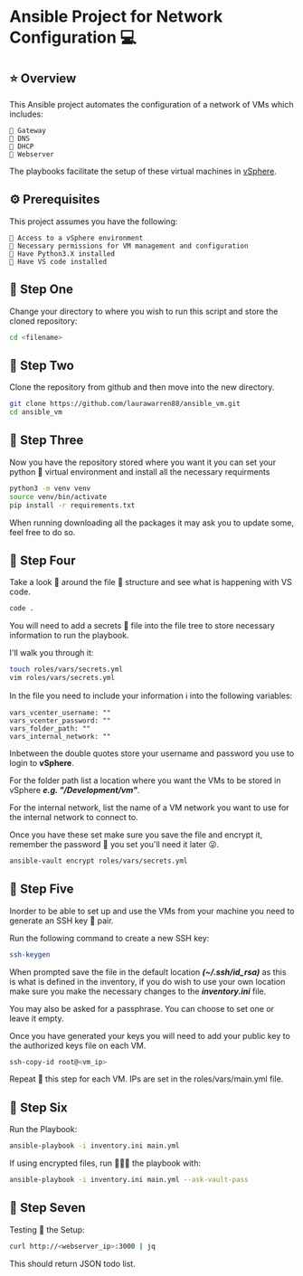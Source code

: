 # **Ansible Project for Network Configuration** 💻

## ⭐️ Overview
This Ansible project automates the configuration of a network of VMs which includes:
```
🔹 Gateway
🔹 DNS
🔹 DHCP
🔹 Webserver
```
The playbooks facilitate the setup of these virtual machines in [vSphere](https://vcenter.easlab.co.uk).

## ⚙️ Prerequisites 
This project assumes you have the following: 
```
🔸 Access to a vSphere environment
🔸 Necessary permissions for VM management and configuration
🔸 Have Python3.X installed
🔸 Have VS code installed
```

## 🐾 Step One
Change your directory to where you wish to run this script and store the cloned repository:
```bash
cd <filename>
```

## 🐾 Step Two
Clone the repository from github and then move into the new directory.
```bash
git clone https://github.com/laurawarren88/ansible_vm.git
cd ansible_vm
```

## 🐾 Step Three 
Now you have the repository stored where you want it you can set your python 🐍 virtual environment and install all the necessary requirments
```bash
python3 -m venv venv
source venv/bin/activate
pip install -r requirements.txt
```
When running downloading all the packages it may ask you to update some, feel free to do so. 

## 🐾 Step Four 
Take a look 👀 around the file 📂 structure and see what is happening with VS code. 
```bash
code .
```

You will need to add a secrets 🤫 file into the file tree to store necessary information to run the playbook. 

I'll walk you through it:
```bash
touch roles/vars/secrets.yml
vim roles/vars/secrets.yml
```

In the file you need to include your information ℹ️ into the following variables:
```
vars_vcenter_username: ""
vars_vcenter_password: ""
vars_folder_path: ""
vars_internal_network: ""
```

Inbetween the double quotes store your username and password you use to login to **vSphere**. 

For the folder path list a location where you want the VMs to be stored in vSphere ***e.g. "/Development/vm"***.

For the internal network, list the name of a VM network you want to use for the internal network to connect to. 

Once you have these set make sure you save the file and encrypt it, remember the password 🔐 you set you'll need it later 😜. 
```bash
ansible-vault encrypt roles/vars/secrets.yml
```

## 🐾 Step Five 
Inorder to be able to set up and use the VMs from your machine you need to generate an SSH key 🔑 pair.

Run the following command to create a new SSH key:
```bash
ssh-keygen 
```
When prompted save the file in the default location ***(~/.ssh/id_rsa)*** as this is what is defined in the inventory, if you do wish to use your own location make sure you make the necessary changes to the ***inventory.ini*** file.

You may also be asked for a passphrase. You can choose to set one or leave it empty.

Once you have generated your keys you will need to add your public key to the authorized keys file on each VM. 
```bash
ssh-copy-id root@<vm_ip>
```
Repeat 🔄 this step for each VM. IPs are set in the roles/vars/main.yml file. 

## 🐾 Step Six
Run the Playbook: 
```bash
ansible-playbook -i inventory.ini main.yml
```

If using encrypted files, run 🏃🏼‍♀️ the playbook with: 
```bash
ansible-playbook -i inventory.ini main.yml --ask-vault-pass
```

## 🐾 Step Seven
Testing 💯 the Setup:
```bash
curl http://<webserver_ip>:3000 | jq
```
This should return JSON todo list. 